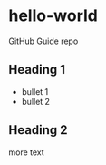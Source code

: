 hello-world
===========

GitHub Guide repo

## Heading 1

* bullet 1
* bullet 2

## Heading 2

more text
